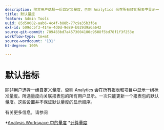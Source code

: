 ```yaml
---
description: 除非用户选择一组自定义量度，否则 Analytics 会在所有转化报表中显示一组默认的量度。所选量度向关联报表包的所有用户显示。一次只能更新一个报表包的默认量度。这些设置并不保证默认量度的显示顺序。
title: 默认量度
feature: Admin Tools
uuid: 85d50082-aab6-4c4f-b88b-77c9a35b3f6e
exl-id: b09dc5f3-414e-4d0d-9e89-b029d9a6a642
source-git-commit: 709483bd7a4573004100c9508f5bd78f1f3f253e
workflow-type: tm+mt
source-wordcount: '131'
ht-degree: 100%

---
```


# 默认指标

除非用户选择一组自定义量度，否则 Analytics 会在所有报表和项目中显示一组标准量度。所选量度向关联报表包的所有用户显示。一次只能更新一个报表包的默认量度。这些设置并不保证默认量度的显示顺序。

有关更多信息，请参阅

*[Analysis Workspace 中的量度](/help/analyze/analysis-workspace/components/apply-create-metrics.md)
*[计算量度](/help/components/c-calcmetrics/cm-overview.md)
